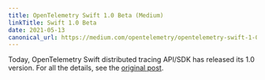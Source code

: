 ```yaml
---
title: OpenTelemetry Swift 1.0 Beta (Medium)
linkTitle: Swift 1.0 Beta
date: 2021-05-13
canonical_url: https://medium.com/opentelemetry/opentelemetry-swift-1-0-beta-8f729fd058b2
---
```


Today, OpenTelemetry Swift distributed tracing API/SDK has released its 1.0
version. For all the details, see the [original post][].

[original post]: <{{% param canonical_url %}}>

